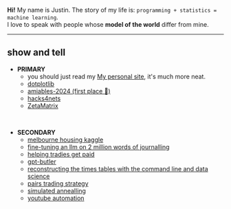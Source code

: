 **Hi!** My name is Justin. 
The story of my life is: `programming + statistics = machine learning`. <br>
I love to speak with people whose **model of the world** differ from mine.

---

## show and tell

- **PRIMARY**
  - you should just read my [My personal site](https://jl33-ai.github.io), it's much more neat.
  - [dotplotlib](https://github.com/jl33-ai/dotplotlib)
  - [amiables-2024 (first place 🥇)](https://devpost.com/software/sweet-qlndop)
  - [hacks4nets](https://hacks4nets.com/)
  - [ZetaMatrix](https://zetamatrix-production.up.railway.app/)

<br>

- **SECONDARY**
  - [melbourne housing kaggle]()
  - [fine-tuning an llm on 2 million words of journalling](https://github.com/jl33-ai/diary-gpt/tree/main)
  - [helping tradies get paid](https://github.com/jl33-ai/security-of-payment-dataset)
  - [gpt-butler](https://github.com/jl33-ai/girlfriend-gpt-butler)
  - [reconstructing the times tables with the command line and data science](https://github.com/jl33-ai/s9-quant)
  - [pairs trading strategy](https://github.com/jl33-ai/pairs-trading-analysis-and-simulation/blob/main/Pairs%20Trading%20Strategy.ipynb)
  - [simulated annealling](https://github.com/jl33-ai/competitive-programming/blob/main/amandas-automaton/simulated_annealing_parameter_optimisation.ipynb)
  - [youtube automation](https://github.com/jl33-ai/song-to-image)

